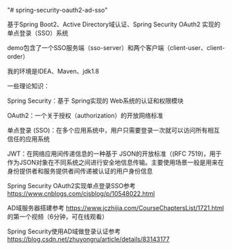 "# spring-security-oauth2-ad-sso" 

基于Spring Boot2、Active Directory域认证、Spring Security OAuth2 实现的单点登录（SSO）系统

demo包含了一个SSO服务端（sso-server）和两个客户端（client-user、client-order）

我的环境是IDEA、Maven、jdk1.8

一些理论知识：

Spring Security：基于 Spring实现的 Web系统的认证和权限模块

OAuth2：一个关于授权（authorization）的开放网络标准

单点登录 (SSO)：在多个应用系统中，用户只需要登录一次就可以访问所有相互信任的应用系统

JWT：在网络应用间传递信息的一种基于 JSON的开放标准（(RFC 7519)，用于作为JSON对象在不同系统之间进行安全地信息传输。主要使用场景一般是用来在 身份提供者和服务提供者间传递被认证的用户身份信息

Spring Security OAuth2实现单点登录SSO参考 https://www.cnblogs.com/cjsblog/p/10548022.html

AD域服务器搭建参考 https://www.jczhijia.com/CourseChaptersList/1721.html 的第一个视频（6分钟，可在线观看）

Spring Security使用AD域做登录认证参考 https://blog.csdn.net/zhuyongru/article/details/83143177
